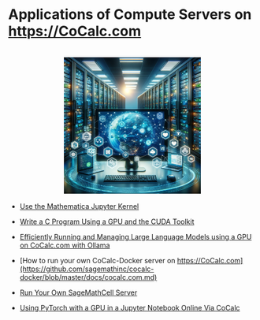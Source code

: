 # Applications of Compute Servers on https://CoCalc.com

<div style="text-align:center">
<br/>
<img src=".landing.png"   width="278.352px"  height="277.023px"  style="object-fit:cover"/>
<br/>
</div>

- [Use the Mathematica Jupyter Kernel](./mathematica.md)

- [Write a C Program Using a GPU and the CUDA Toolkit](./cuda.md)

- [Efficiently Running and Managing Large Language Models using a GPU on CoCalc.com with Ollama](./ollama.md)

- [How to run your own CoCalc-Docker server on https://CoCalc.com](https://github.com/sagemathinc/cocalc-docker/blob/master/docs/cocalc.com.md)

- [Run Your Own SageMathCell Server](./SageMathCell.md)

- [Using PyTorch with a GPU in a Jupyter Notebook Online Via CoCalc](./pytorch.md)